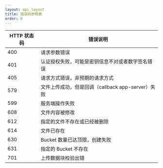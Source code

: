 ```yaml
---
layout: api_layout
title: 错误码参照表
order: 0
---
```



HTTP 状态码 | 错误说明
------------|---------
400	 | 请求参数错误
401	 | 认证授权失败，可能是密钥信息不对或者数字签名错误
405	 | 请求方式错误，非预期的请求方式
579	 | 文件上传成功，但是回调（callback app-server）失败
599	 | 服务端操作失败
608	 | 文件内容被修改
612	 | 指定的文件不存在或已经被删除
614	 | 文件已存在
630	 | Bucket 数量已达顶限，创建失败
631	 | 指定的 Bucket 不存在
701	 | 上传数据块校验出错




